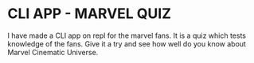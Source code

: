 # CLI APP - MARVEL QUIZ

I have made a CLI app on repl for the marvel fans.
It is a quiz which tests knowledge of the fans.
Give it a try and see how well do you know about Marvel Cinematic Universe.  
